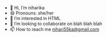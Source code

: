 - 👋 Hi, I’m niharika
- 😄 Pronouns: she/her
- 👀 I’m interested in HTML
- 💞️ I’m looking to collaborate on blah blah blah 
- 📫 How to reach me nihari55ka@gmail.com


<!---
nihari-20/nihari-20 is a ✨ special ✨ repository because its `README.md` (this file) appears on your GitHub profile.
You can click the Preview link to take a look at your changes.
--->
